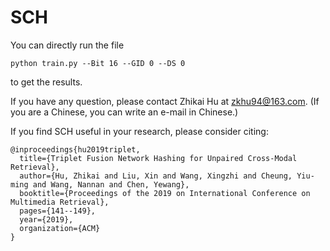# SCH

You can directly run the file 
```
python train.py --Bit 16 --GID 0 --DS 0
```
to get the results.

If you have any question, please contact Zhikai Hu at zkhu94@163.com. (If you are a Chinese, you can write an e-mail in Chinese.)

If you find SCH useful in your research, please consider citing:

```
@inproceedings{hu2019triplet,
  title={Triplet Fusion Network Hashing for Unpaired Cross-Modal Retrieval},
  author={Hu, Zhikai and Liu, Xin and Wang, Xingzhi and Cheung, Yiu-ming and Wang, Nannan and Chen, Yewang},
  booktitle={Proceedings of the 2019 on International Conference on Multimedia Retrieval},
  pages={141--149},
  year={2019},
  organization={ACM}
}
```
